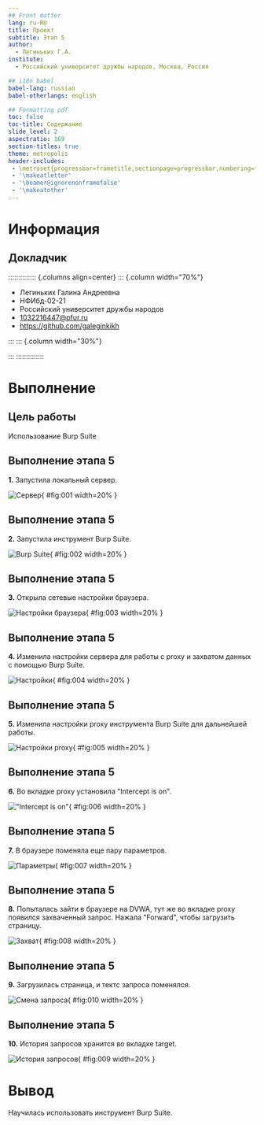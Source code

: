 ```yaml
---
## Front matter
lang: ru-RU
title: Проект
subtitle: Этап 5
author:
  - Легиньких Г.А.
institute:
  - Российский университет дружбы народов, Москва, Россия

## i18n babel
babel-lang: russian
babel-otherlangs: english

## Formatting pdf
toc: false
toc-title: Содержание
slide_level: 2
aspectratio: 169
section-titles: true
theme: metropolis
header-includes:
 - \metroset{progressbar=frametitle,sectionpage=progressbar,numbering=fraction}
 - '\makeatletter'
 - '\beamer@ignorenonframefalse'
 - '\makeatother'
---
```


# Информация

## Докладчик

:::::::::::::: {.columns align=center}
::: {.column width="70%"}

  * Легиньких Галина Андреевна
  * НФИбд-02-21
  * Российский университет дружбы народов
  * [1032216447@pfur.ru](mailto:1032216447@pfur.ru)
  * <https://github.com/galeginkikh>

:::
::: {.column width="30%"}

:::
::::::::::::::

# Выполнение

## Цель работы

Использование Burp Suite

## Выполнение этапа 5

**1.** Запустила локальный сервер. 

![Сервер](image/1.png){ #fig:001 width=20% }

## Выполнение этапа 5

**2.** Запустила инструмент Burp Suite. 

![Burp Suite](image/2.png){ #fig:002 width=20% }

## Выполнение этапа 5

**3.** Открыла сетевые настройки браузера. 

![Настройки браузера](image/3.png){ #fig:003 width=20% }

## Выполнение этапа 5

**4.** Изменила настройки сервера для работы с proxy и захватом данных с помощью Burp Suite. 

![Настройки](image/4.png){ #fig:004 width=20% }

## Выполнение этапа 5

**5.** Изменила настройки proxy инструмента Burp Suite для дальнейшей работы. 

![Настройки proxy](image/5.png){ #fig:005 width=20% }

## Выполнение этапа 5

**6.** Во вкладке proxy установила "Intercept is on". 

!["Intercept is on"](image/6.png){ #fig:006 width=20% }

## Выполнение этапа 5

**7.** В браузере поменяла еще пару параметров. 

![Параметры](image/7.png){ #fig:007 width=20% }

## Выполнение этапа 5

**8.** Попыталась зайти в браузере на DVWA, тут же во вкладке proxy появился захваченный запрос. Нажала "Forward", чтобы загрузить страницу. 

![Захват](image/8.png){ #fig:008 width=20% }

## Выполнение этапа 5

**9.** Загрузилась страница, и тектс запроса поменялся. 

![Смена запроса](image/10.png){ #fig:010 width=20% }

## Выполнение этапа 5

**10.** История запросов хранится во вкладке target. 

![История запросов](image/9.png){ #fig:009 width=20% }

# Вывод

Научилась использовать инструмент Burp Suite.
